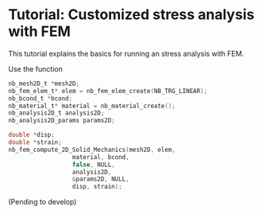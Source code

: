 # Tutorial: Customized stress analysis with FEM

This tutorial explains the basics for running an stress analysis with FEM.

Use the function
~~~C
nb_mesh2D_t *mesh2D;
nb_fem_elem_t* elem = nb_fem_elem_create(NB_TRG_LINEAR);
nb_bcond_t *bcond;
nb_material_t* material = nb_material_create();
nb_analysis2D_t analysis2D;
nb_analysis2D_params params2D;

double *disp;
double *strain;
nb_fem_compute_2D_Solid_Mechanics(mesh2D, elem,
				  material, bcond,
				  false, NULL,
				  analysis2D,
				  &params2D, NULL,
				  disp, strain);
~~~

(Pending to develop)